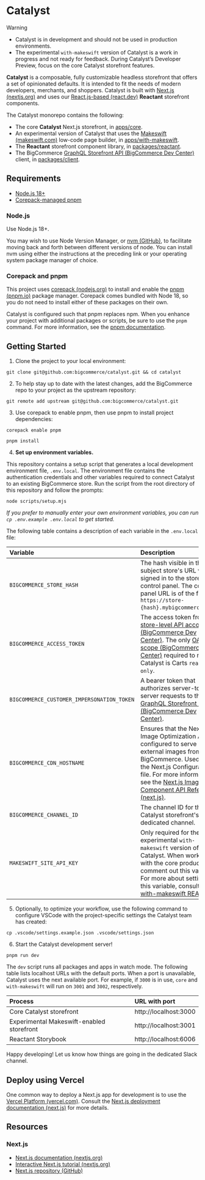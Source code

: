 # Catalyst

> [!WARNING]
> - Catalyst is in development and should not be used in production environments.
> - The experimental `with-makeswift` version of Catalyst is a work in progress and not ready for feedback. During Catalyst’s Developer Preview, focus on the core Catalyst storefront features.

**Catalyst** is a composable, fully customizable headless storefront that offers a set of opinionated defaults. It is intended to fit the needs of modern developers, merchants, and shoppers. Catalyst is built with [Next.js (nextjs.org)](https://nextjs.org/) and uses our [React.js-based (react.dev)](https://react.dev/) **Reactant** storefront components.

The Catalyst monorepo contains the following:

* The core **Catalyst** Next.js storefront, in [apps/core](apps/core).
* An experimental version of Catalyst that uses the [Makeswift (makeswift.com)](https://www.makeswift.com/) low-code page builder, in [apps/with-makeswift](apps/with-makeswift).
* The **Reactant** storefront component library, in [packages/reactant](packages/reactant).
* The BigCommerce [GraphQL Storefront API (BigCommerce Dev Center)](https://developer.bigcommerce.com/docs/graphql-storefront) client, in [packages/client](packages/client).

## Requirements

* [Node.js 18+](#node.js)
* [Corepack-managed pnpm](#corepack-and-pnpm)

### Node.js

Use Node.js 18+.

You may wish to use Node Version Manager, or [nvm (GitHub)](https://github.com/nvm-sh/nvm#installing-and-updating), to facilitate moving back and forth between different versions of node. You can install nvm using either the instructions at the preceding link or your operating system package manager of choice.

### Corepack and pnpm

This project uses [corepack (nodejs.org)](https://nodejs.org/api/corepack.html) to install and enable the [pnpm (pnpm.io)](https://pnpm.io/) package manager. Corepack comes bundled with Node 18, so you do not need to install either of these packages on their own.

Catalyst is configured such that pnpm replaces npm. When you enhance your project with additional packages or scripts, be sure to use the `pnpm` command. For more information, see the [pnpm documentation](https://pnpm.io/cli/add).

## Getting Started

1. Clone the project to your local environment:

```shell
git clone git@github.com:bigcommerce/catalyst.git && cd catalyst
```

2. To help stay up to date with the latest changes, add the BigCommerce repo to your project as the upstream repository:

```shell
git remote add upstream git@github.com:bigcommerce/catalyst.git
```

3. Use corepack to enable pnpm, then use pnpm to install project dependencies:

```shell
corepack enable pnpm
```

```shell
pnpm install
```

4. **Set up environment variables.**

This repository contains a setup script that generates a local development environment file, `.env.local`. The environment file contains the authentication credentials and other variables required to connect Catalyst to an existing BigCommerce store. Run the script from the root directory of this repository and follow the prompts:

```shell
node scripts/setup.mjs
```

*If you prefer to manually enter your own environment variables, you can run `cp .env.example .env.local` to get started.*

The following table contains a description of each variable in the `.env.local` file:

| Variable | Description |
|:---------|:------------|
| `BIGCOMMERCE_STORE_HASH` | The hash visible in the subject store's URL when signed in to the store control panel. The control panel URL is of the form `https://store-{hash}.mybigcommerce.com`. |
| `BIGCOMMERCE_ACCESS_TOKEN` | The access token from a [store-level API account (BigCommerce Dev Center)](https://developer.bigcommerce.com/api-docs/getting-started/api-accounts#store-level-api-accounts). The only [OAuth scope (BigCommerce Dev Center)](https://developer.bigcommerce.com/api-docs/getting-started/api-accounts#oauth-scopes) required to run Catalyst is Carts `read-only`. |
| `BIGCOMMERCE_CUSTOMER_IMPERSONATION_TOKEN` | A bearer token that authorizes server-to-server requests to the [GraphQL Storefront API (BigCommerce Dev Center)](https://developer.bigcommerce.com/docs/storefront/graphql). |
| `BIGCOMMERCE_CDN_HOSTNAME` | Ensures that the Next.js Image Optimization API is configured to serve external images from BigCommerce. Used in the Next.js Configuration file. For more information, see the [Next.js Image Component API Reference (next.js)](https://nextjs.org/docs/app/api-reference/components/image#remotepatterns). |
| `BIGCOMMERCE_CHANNEL_ID` | The channel ID for the Catalyst storefront's dedicated channel. |
| `MAKESWIFT_SITE_API_KEY` | Only required for the experimental `with-makeswift` version of Catalyst. When working with the core product, comment out this variable. For more about setting this variable, consult the [with-makeswift README](https://github.com/bigcommerce/catalyst/blob/main/apps/with-makeswift/README.md#create-a-makeswift-api-key). |

5. Optionally, to optimize your workflow, use the following command to configure VSCode with the project-specific settings the Catalyst team has created:

```shell
cp .vscode/settings.example.json .vscode/settings.json
```

6. Start the Catalyst development server!

```shell
pnpm run dev
```

The `dev` script runs all packages and apps in watch mode. The following table lists localhost URLs with the default ports. When a port is unavailable, Catalyst uses the next available port. For example, if `3000` is in use, `core` and `with-makeswift` will run on `3001` and `3002`, respectively.

| Process | URL with port |
|:--------|:--------------|
| Core Catalyst storefront | http://localhost:3000 |
| Experimental Makeswift-enabled storefront | http://localhost:3001 |
| Reactant Storybook | http://localhost:6006 |

Happy developing! Let us know how things are going in the dedicated Slack channel.

## Deploy using Vercel

One common way to deploy a Next.js app for development is to use the [Vercel Platform (vercel.com)](https://vercel.com/new?utm_medium=default-template&filter=next.js&utm_source=create-next-app&utm_campaign=create-next-app-readme). Consult the [Next.js deployment documentation (next.js)](https://nextjs.org/docs/deployment) for more details.

## Resources

### Next.js

- [Next.js documentation (nextjs.org)](https://nextjs.org/docs)
- [Interactive Next.js tutorial (nextjs.org)](https://nextjs.org/learn)
- [Next.js repository (GitHub)](https://github.com/vercel/next.js/)
